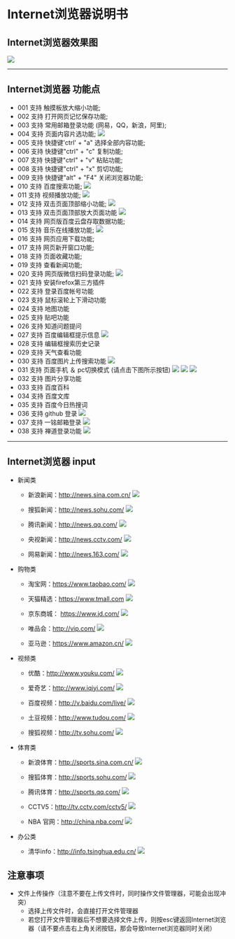 # Internet浏览器说明书

## Internet浏览器效果图
![](../pic/soft/Internet_home.png)   

***
## Internet浏览器 功能点
  - 001 支持 触摸板放大缩小功能;
  - 002 支持 打开网页记忆保存功能;
  - 003 支持 常用邮箱登录功能 (网易，QQ，新浪，阿里);
  - 004 支持 页面内容片选功能;
    ![](../pic/soft/Internet_ctrl_c.png)
  - 005 支持 快捷键'ctrl' + "a"  选择全部内容功能;
  - 006 支持 快捷键"ctrl" + "c"  复制功能;
  - 007 支持 快捷键"ctrl" + "v"  粘贴功能;
  - 008 支持 快捷键"ctrl" + "x"  剪切功能;
  - 009 支持 快捷键"alt" + "F4"  关闭浏览器功能;
  - 010 支持 百度搜索功能;
    ![](../pic/soft/Internet_baidu.png)
  - 011 支持 视频播放功能;
    ![](../pic/soft/Internet_video.png)
  - 012 支持 双击页面顶部缩小功能;
    ![](../pic/soft/Internet_Narrow.png)
  - 013 支持 双击页面顶部放大页面功能
    ![](../pic/soft/Internet_big.png)
  - 014 支持 网页版百度云盘存取数据功能;
  - 015 支持 音乐在线播放功能;
    ![](../pic/soft/Internet_music.png)
  - 016 支持 网页应用下载功能;
  - 017 支持 网页新开窗口功能;
  - 018 支持 页面收藏功能;
  - 019 支持 查看新闻功能;
  - 020 支持 网页版微信扫码登录功能;
    ![](../pic/soft/Internet_wechat.png)
  - 021 支持 安装firefox第三方插件
  - 022 支持 登录百度帐号功能
  - 023 支持 鼠标滚轮上下滑动功能
  - 024 支持 地图功能
  - 025 支持 贴吧功能
  - 026 支持 知道问题提问
  - 027 支持 百度编辑框提示信息
    ![](../pic/soft/Internet_search.png)
  - 028 支持 编辑框搜索历史记录
  - 029 支持 天气查看功能
  - 030 支持 百度图片上传搜索功能
    ![](../pic/soft/Internet_image.png)
  - 031 支持 页面手机 ＆ pc切换模式 (请点击下图所示按钮)
    ![](../pic/soft/Internet_phony.png)
    ![](../pic/soft/Internet_phony1.png)
    ![](../pic/soft/Internet_phony2.png)
  - 032 支持 图片分享功能
  - 033 支持 百度百科
  - 034 支持 百度文库
  - 035 支持 百度今日热搜词
  - 036 支持 github 登录
    ![](../pic/soft/Internet_githublogin.png)
  - 037 支持 一铭邮箱登录
    ![](../pic/soft/Internet_emindsoft.png)
  - 038 支持 禅道登录功能
    ![](../pic/soft/Internet_chandao.png)   
    
***
## Internet浏览器 input

  - 新闻类
  
     - 新浪新闻：http://news.sina.com.cn/
     ![](../pic/soft/Internet_sina_news.png)   
     
     - 搜狐新闻：http://news.sohu.com/
     ![](../pic/soft/Internet_sohu_news.png)   
     
     - 腾讯新闻：http://news.qq.com/
     ![](../pic/soft/Internet_tencent_news.png)   
     
     - 央视新闻：http://news.cctv.com/
     ![](../pic/soft/Internet_cctv_news.png)   
     
     - 网易新闻：http://news.163.com/
     ![](../pic/soft/Internet_163_news.png)   
     
  - 购物类
     
     - 淘宝网：https://www.taobao.com/
     ![](../pic/soft/Internet_taobao.png)  
     
     - 天猫精选：https://www.tmall.com
     ![](../pic/soft/Internet_tmall.png)   
     
     - 京东商城： https://www.jd.com/
     ![](../pic/soft/Internet_jd.png)   
     
     - 唯品会：http://vip.com/
     ![](../pic/soft/Internet_vip.png)  
     
     - 亚马逊：https://www.amazon.cn/
     ![](../pic/soft/Internet_amazon.png)   
     
  - 视频类
 
     - 优酷：http://www.youku.com/
     ![]( ../pic/soft/Internet_youku.png)   
     
     - 爱奇艺：http://www.iqiyi.com/
     ![](../pic/soft/Internet_iqiyi.png)   
     
     - 百度视频：http://v.baidu.com/live/
     ![](../pic/soft/Internet_vbaidu.png)   
     
     - 土豆视频：http://www.tudou.com/
     ![]( ../pic/soft/Internet_tudou.png)   
     
     - 搜狐视频：http://tv.sohu.com/
     ![](../pic/soft/Internet_tvsohu.png)   
     
  - 体育类

     - 新浪体育：http://sports.sina.com.cn/
     ![](../pic/soft/Internet_sinasports.png)   
     
     - 搜狐体育：http://sports.sohu.com/
     ![](../pic/soft/Internet_sohusports.png)   
     
     - 腾讯体育：http://sports.qq.com/
     ![](../pic/soft/Internet_qqsports.png)   
     
     - CCTV5：http://tv.cctv.com/cctv5/
     ![](../pic/soft/Internet_cctv5.png)   
     
     - NBA 官网：http://china.nba.com/
     ![](../pic/soft/Internet_nba.png)   
     
  - 办公类

     - 清华info：http://info.tsinghua.edu.cn/
     ![](../pic/soft/Internet_tsinghua.png)
     
## 注意事项
  -  文件上传操作（注意不要在上传文件时，同时操作文件管理器，可能会出现冲突）  
      - 选择上传文件时，会直接打开文件管理器
      - 若您打开文件管理器后不想要选择文件上传，则按esc键返回Internet浏览器（请不要点击右上角关闭按钮，那会导致Internet浏览器同时关闭）
